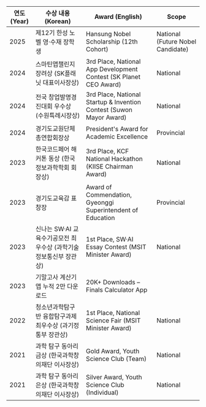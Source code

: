 | 연도 (Year) | 수상 내용 (Korean) | Award (English) | Scope |
|------|--------------------|------------------|--------|
| 2025 | 제12기 한성 노벨 영·수재 장학생 | Hansung Nobel Scholarship (12th Cohort) | National (Future Nobel Candidate) |
| 2024 | 스마틴앱챌린지 장려상 (SK플래닛 대표이사장상) | 3rd Place, National App Development Contest (SK Planet CEO Award) | National |
| 2024 | 전국 창업발명경진대회 우수상 (수원특례시장상) | 3rd Place, National Startup & Invention Contest (Suwon Mayor Award) | National |
| 2024 | 경기도교원단체총연합회장상 | President's Award for Academic Excellence | Provincial |
| 2023 | 한국코드페어 해커톤 동상 (한국정보과학학회 회장상) | 3rd Place, KCF National Hackathon (KIISE Chairman Award) | National |
| 2023 | 경기도교육감 표창장 | Award of Commendation, Gyeonggi Superintendent of Education | Provincial |
| 2023 | 신나는 SW·AI 교육수기공모전 최우수상 (과학기술정보통신부 장관상) | 1st Place, SW·AI Essay Contest (MSIT Minister Award) | National |
| 2023 | 기말고사 계산기 앱 누적 2만 다운로드 | 20K+ Downloads – Finals Calculator App | |
| 2022 | 청소년과학탐구반 융합탐구과제 최우수상 (과기정통부 장관상) | 1st Place, National Science Fair (MSIT Minister Award) | National |
| 2021 | 과학 탐구 동아리 금상 (한국과학창의재단 이사장상) | Gold Award, Youth Science Club (Team) | National |
| 2021 | 과학 탐구 동아리 은상 (한국과학창의재단 이사장상) | Silver Award, Youth Science Club (Individual) | National |